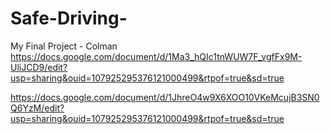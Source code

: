 # Safe-Driving-
My Final Project - Colman
https://docs.google.com/document/d/1Ma3_hQIc1tnWUW7F_vgfFx9M-UliJCD9/edit?usp=sharing&ouid=107925295376121000499&rtpof=true&sd=true

https://docs.google.com/document/d/1JhreO4w9X6XOO10VKeMcujB3SN0Q6YzM/edit?usp=sharing&ouid=107925295376121000499&rtpof=true&sd=true
